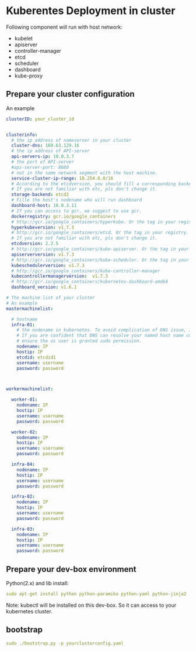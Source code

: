 <!--
  Copyright (c) Microsoft Corporation
  All rights reserved.

  MIT License

  Permission is hereby granted, free of charge, to any person obtaining a copy of this software and associated
  documentation files (the "Software"), to deal in the Software without restriction, including without limitation
  the rights to use, copy, modify, merge, publish, distribute, sublicense, and/or sell copies of the Software, and
  to permit persons to whom the Software is furnished to do so, subject to the following conditions:
  The above copyright notice and this permission notice shall be included in all copies or substantial portions of the Software.

  THE SOFTWARE IS PROVIDED *AS IS*, WITHOUT WARRANTY OF ANY KIND, EXPRESS OR IMPLIED, INCLUDING
  BUT NOT LIMITED TO THE WARRANTIES OF MERCHANTABILITY, FITNESS FOR A PARTICULAR PURPOSE AND
  NONINFRINGEMENT. IN NO EVENT SHALL THE AUTHORS OR COPYRIGHT HOLDERS BE LIABLE FOR ANY CLAIM,
  DAMAGES OR OTHER LIABILITY, WHETHER IN AN ACTION OF CONTRACT, TORT OR OTHERWISE, ARISING FROM,
  OUT OF OR IN CONNECTION WITH THE SOFTWARE OR THE USE OR OTHER DEALINGS IN THE SOFTWARE.
-->

# Kuberentes Deployment in cluster

Following component will run with host network:
- kubelet
- apiserver
- controller-manager
- etcd
- scheduler
- dashboard
- kube-proxy 

## Prepare your cluster configuration

An example

```yaml
clusterID: your_cluster_id


clusterinfo:
  # the ip address of nameserver in your cluster
  cluster-dns: 168.63.129.16
  # the ip address of API-server
  api-servers-ip: 10.0.3.7
  # the port of API-server
  #api-server-port: 8080
  # not in the same network segment with the host machine.
  service-cluster-ip-range: 10.254.0.0/16
  # According to the etcdversion, you should fill a corresponding backend name.
  # If you are not familiar with etc, pls don't change it.
  storage-backend: etcd2
  # Fille the host's nodename who will run dashboard
  dashboard-host: 10.0.3.11
  # If you can access to gcr, we suggest to use gcr.
  dockerregistry: gcr.io/google_containers
  # http://gcr.io/google_containers/hyperkube. Or the tag in your registry.
  hyperkubeversion: v1.7.3
  # http://gcr.io/google_containers/etcd. Or the tag in your registry.
  # If you are not familiar with etc, pls don't change it.
  etcdversion: 2.2.5
  # http://gcr.io/google_containers/kube-apiserver. Or the tag in your registry.
  apiserverversion: v1.7.3
  # http://gcr.io/google_containers/kube-scheduler. Or the tag in your registry.
  kubeschedulerversion: v1.7.3
  # http://gcr.io/google_containers/kube-controller-manager
  kubecontrollermanagerversion:  v1.7.3
  # http://gcr.io/google_containers/kubernetes-dashboard-amd64
  dashboard_version: v1.6.1

# The machine list of your cluster
# An example
mastermachinelist:

  # hostname
  infra-01:
    # the nodename in kubernetes. To avoid complication of DNS issue, it is suggested to use hostip with nodename.
    # If you are confident that DNS can resolve your named host name correctly, you can specify UNIQUE_HOST_NAME
    # ensure the os user is granted sudo permission.
    nodename: IP
    hostip: IP
    etcdid: etcdid1
    username: username
    password: password



workermachinelist:

  worker-01:
    nodename: IP
    hostip: IP
    username: username
    password: password

  worker-02:
    nodename: IP
    hostip: IP
    username: username
    password: password

  infra-04:
    nodename: IP
    hostip: IP
    username: username
    password: password

  infra-02:
    nodename: IP
    hostip: IP
    username: username
    password: password

  infra-03:
    nodename: IP
    hostip: IP
    username: username
    password: password
```

## Prepare your dev-box environment

Python(2.x) and lib install:
```yaml
sudo apt-get install python python-paramiko python-yaml python-jinja2
```

Note: kubectl will be installed on this dev-box. So it can access to your kubernetes cluster.
## bootstrap

```yaml
sudo ./bootstrap.py -p yourclusterconfig.yaml
```


